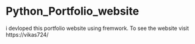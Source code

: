 # Python_Portfolio_website
i devloped this portfolio website using fremwork. To see the website visit https://vikas724/
